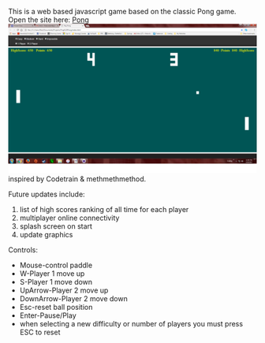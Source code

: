 This is a web based javascript game based on the classic Pong game.<br>
Open the site here: <a href="https://fiolarobert.github.io/Pong/">Pong</a><br>
<img src="https://github.com/FiolaRobert/Pong/blob/master/PongScreenshot.png"></img>
inspired by Codetrain & methmethmethod.

Future updates include:
<ol><li>list of high scores ranking of all time for each player</li>
<li>multiplayer online connectivity</li>
<li>splash screen on start</li>
<li>update graphics</li></ol>

Controls:
<ul>
<li>Mouse-control paddle</li>
<li>W-Player 1 move up</li>
<li>S-Player 1 move down</li>
<li>UpArrow-Player 2 move up</li>
<li>DownArrow-Player 2 move down</li>
<li>Esc-reset ball position</li>
<li>Enter-Pause/Play</li>
<li>when selecting a new difficulty or number of players you must press ESC to reset</li></ul>
